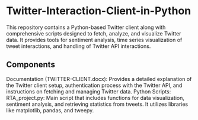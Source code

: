 # Twitter-Interaction-Client-in-Python
This repository contains a Python-based Twitter client along with comprehensive scripts designed to fetch, analyze, and visualize Twitter data. It provides tools for sentiment analysis, time series visualization of tweet interactions, and handling of Twitter API interactions.

## Components
Documentation (TWITTER-CLIENT.docx): Provides a detailed explanation of the Twitter client setup, authentication process with the Twitter API, and instructions on fetching and managing Twitter data.
Python Scripts:
RTA_project.py: Main script that includes functions for data visualization, sentiment analysis, and retrieving statistics from tweets. It utilizes libraries like matplotlib, pandas, and tweepy.
